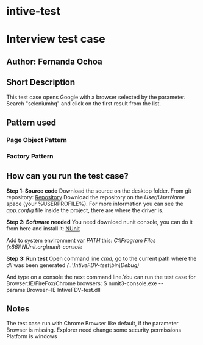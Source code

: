 # intive-test
 # Interview test case
 ## Author: Fernanda Ochoa

 ## Short Description
This test case opens Google with a browser selected by the parameter. Search "seleniumhq" and click on the first result from the list.

 ## Pattern used
 ### Page Object Pattern
 ### Factory Pattern

 ## How can you run the test case?

 **Step 1: Source code**
Download the source on the desktop folder. From git repository: [Repository](https://github.com/ferchuochoa/intive-test.git)
Download the repository on the _User/UserName_ space (your %USERPROFILE%). For more information you can see the _app.config_ file inside the project, there are where the driver is.

 **Step 2: Software needed**
You need download nunit console, you can do it from here and install it:
[NUnit](https://github.com/nunit/nunit-console/releases)

Add to system environment var _PATH_ this: _C:\Program Files (x86)\NUnit.org\nunit-console_

 **Step 3: Run test**
Open command line _cmd_, go to the current path where the _dll_ was been generated _(..\IntiveFDV-test\bin\Debug)_

And type on a console the next command line.You can run the test case for Browser:IE/FireFox/Chrome browsers:
$ nunit3-console.exe --params:Browser=IE IntiveFDV-test.dll

 ## Notes
The test case run with Chrome Browser like default, if the parameter Browser is missing.
Explorer need change some security permissions
Platform is windows
